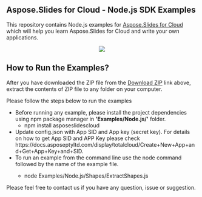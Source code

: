 ## Aspose.Slides for Cloud - Node.js SDK Examples

This repository contains Node.js examples for [Aspose.Slides for Cloud](http://www.aspose.com/products/slides/cloud) which will help you learn Aspose.Slides for Cloud and write your own applications.


<p align="center">
  <a title="Download Examples ZIP" href="https://github.com/aspose-slides/Aspose.Slides-for-Cloud/archive/master.zip">
	<img src="https://raw.github.com/AsposeExamples/java-examples-dashboard/master/images/downloadZip-Button-Large.png" />
  </a>
</p>

## How to Run the Examples?

After you have downloaded the ZIP file from the [Download ZIP](https://github.com/aspose-slides/Aspose.Slides-for-Cloud/archive/master.zip) link above, extract the contents of ZIP file to any folder on your computer. 


Please follow the steps below to run the examples

<ul>

<li>Before running any example, please install the project dependencies using npm package manager in <b>'Examples/Node.js/'</b> folder. 
<ul><li>npm install asposeslidescloud</li></ul></li>
<li>Update config.json with App SID and App key (secret key). For details on how to get App SID and APP Key please check https://docs.asposeptyltd.com/display/totalcloud/Create+New+App+and+Get+App+Key+and+SID.</li>
<li>To run an example from the command line use the node command followed by the name of the example file.
<ul><li>

node Examples/Node.js/Shapes/ExtractShapes.js</li></ul>
</li>

</ul>

Please feel free to contact us if you have any question, issue or suggestion.
